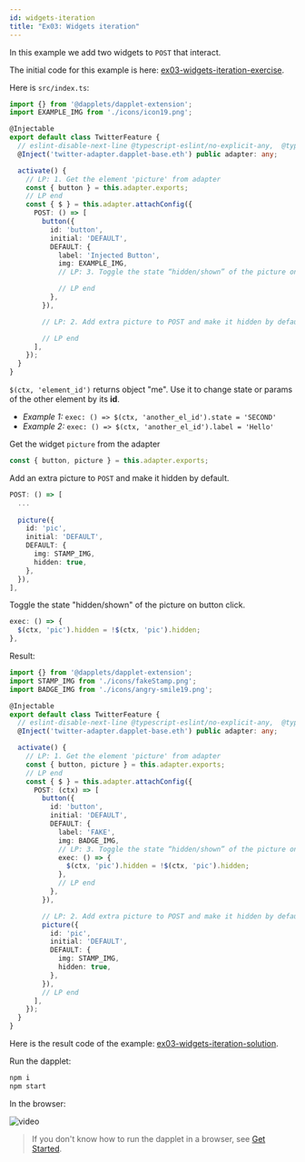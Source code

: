 ```yaml
---
id: widgets-iteration 
title: "Ex03: Widgets iteration"
---
```


In this example we add two widgets to `POST` that interact.

The initial code for this example is here: [ex03-widgets-iteration-exercise](https://github.com/dapplets/dapplet-template/tree/ex03-insertion-points-exercise).

Here is `src/index.ts`:

```ts
import {} from '@dapplets/dapplet-extension';
import EXAMPLE_IMG from './icons/icon19.png';

@Injectable
export default class TwitterFeature {
  // eslint-disable-next-line @typescript-eslint/no-explicit-any,  @typescript-eslint/explicit-module-boundary-types
  @Inject('twitter-adapter.dapplet-base.eth') public adapter: any;

  activate() {
    // LP: 1. Get the element 'picture' from adapter
    const { button } = this.adapter.exports;
    // LP end
    const { $ } = this.adapter.attachConfig({
      POST: () => [
        button({
          id: 'button',
          initial: 'DEFAULT',
          DEFAULT: {
            label: 'Injected Button',
            img: EXAMPLE_IMG,
            // LP: 3. Toggle the state “hidden/shown” of the picture on button click

            // LP end
          },
        }),

        // LP: 2. Add extra picture to POST and make it hidden by default

        // LP end
      ],
    });
  }
}
```

`$(ctx, 'element_id')` returns object "me". Use it to change state or params of the other element by its **id**.

- *Example 1:* `exec: () => $(ctx, 'another_el_id').state = 'SECOND'`
- *Example 2:* `exec: () => $(ctx, 'another_el_id').label = 'Hello'`

Get the widget `picture` from the adapter

```ts
const { button, picture } = this.adapter.exports;
```

Add an extra picture to `POST` and make it hidden by default.

```ts
POST: () => [
  ...
    
  picture({
    id: 'pic',
    initial: 'DEFAULT',
    DEFAULT: {
      img: STAMP_IMG,
      hidden: true,
    },
  }),
],
```

Toggle the state "hidden/shown" of the picture on button click.

```ts
exec: () => {
  $(ctx, 'pic').hidden = !$(ctx, 'pic').hidden;
},
```

Result:

```ts
import {} from '@dapplets/dapplet-extension';
import STAMP_IMG from './icons/fakeStamp.png';
import BADGE_IMG from './icons/angry-smile19.png';

@Injectable
export default class TwitterFeature {
  // eslint-disable-next-line @typescript-eslint/no-explicit-any,  @typescript-eslint/explicit-module-boundary-types
  @Inject('twitter-adapter.dapplet-base.eth') public adapter: any;

  activate() {
    // LP: 1. Get the element 'picture' from adapter
    const { button, picture } = this.adapter.exports;
    // LP end
    const { $ } = this.adapter.attachConfig({
      POST: (ctx) => [
        button({
          id: 'button',
          initial: 'DEFAULT',
          DEFAULT: {
            label: 'FAKE',
            img: BADGE_IMG,
            // LP: 3. Toggle the state “hidden/shown” of the picture on button click
            exec: () => {
              $(ctx, 'pic').hidden = !$(ctx, 'pic').hidden;
            },
            // LP end
          },
        }),

        // LP: 2. Add extra picture to POST and make it hidden by default
        picture({
          id: 'pic',
          initial: 'DEFAULT',
          DEFAULT: {
            img: STAMP_IMG,
            hidden: true,
          },
        }),
        // LP end
      ],
    });
  }
}
```

Here is the result code of the example: [ex03-widgets-iteration-solution](https://github.com/dapplets/dapplet-template/tree/ex03-insertion-points-solution).

Run the dapplet:

```bash
npm i
npm start
```

In the browser:

![video](/video/ex03-insertion-points.gif)

> If you don't know how to run the dapplet in a browser, see [Get Started](/docs/get-started#11-connect-the-development-server-to-dapplet-extension).
